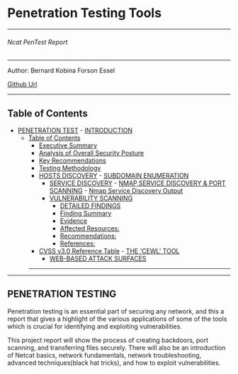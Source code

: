 # Penetration Testing Tools
---
###### Ncat PenTest Report

___
Author: Bernard Kobina Forson Essel


[Github Url](https://github.com/EsselKobby/VIA-LAB)

___

## Table of Contents

- [PENETRATION TEST](#penetration-test)
          - [INTRODUCTION](#tintro)
  - [Table of Contents](#table-of-contents)
    - [Executive Summary](#executive-summary)
    - [Analysis of Overall Security Posture](#analysis-of-overall-security-posture)
    - [Key Recommendations](#key-recommendations)
    - [Testing Methodology](#testing-methodology)
     - [HOSTS DISCOVERY](#hosts-discovery)
            - [SUBDOMAIN ENUMERATION](#subdomain-enumeration)
        - [SERVICE DISCOVERY](#service-discovery)
              - [NMAP,SERVICE DISCOVERY \& PORT SCANNING](#nmapservice-discovery--port-scanning)
              - [Nmap Service Discovery Output](#nmap-service-discovery-output)
        - [VULNERABILITY SCANNING](#vulnerability-scanning)
            - [DETAILED FINDINGS](#detailed-findings)
            - [Finding Summary](#finding-summary)
            - [Evidence](#evidence)
            - [Affected Resources:](#affected-resources)
            - [Recommendations:](#recommendations)
            - [References:](#references)
      - [CVSS v3.0 Reference Table](#cvss-v30-reference-table)
            - [THE 'CEWL' TOOL](#the-cewl-tool)
        - [WEB-BASED ATTACK SURFACES](#web-based-attack-surfaces)
    ___
    
___

## PENETRATION TESTING
Penetration testing is an essential part of securing any network, and this a report that gives a highlight of the various applications of some of the tools which is crucial for identifying and exploiting vulnerabilities. 

This project report will show the process of creating backdoors, port scanning, and transferring files securely. There will also be an introduction of Netcat basics, network fundamentals, network troubleshooting, advanced techniques(black hat tricks), and how to exploit vulnerabilities. 


